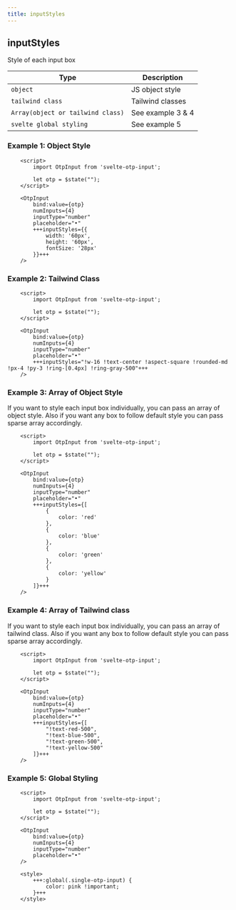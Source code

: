 ```yaml
---
title: inputStyles
---
```


## inputStyles
Style of each input box

| Type                              | Description       |
|-----------------------------------|-------------------|
| `object`                          | JS object style   |
| `tailwind class`                  | Tailwind classes  |
| `Array(object or tailwind class)` | See example 3 & 4 |
| `svelte global styling`           | See example 5     |

### Example 1: Object Style
```svelte
	<script>
		import OtpInput from 'svelte-otp-input';
	
		let otp = $state("");
	</script>

	<OtpInput
		bind:value={otp}
		numInputs={4}
		inputType="number"
		placeholder="•"
		+++inputStyles={{
			width: '60px',
			height: '60px',
			fontSize: '28px'
		}}+++
	/>
```

### Example 2: Tailwind Class
```svelte
    <script>
        import OtpInput from 'svelte-otp-input';
    
        let otp = $state("");
    </script>
    
    <OtpInput
        bind:value={otp}
        numInputs={4}
        inputType="number"
        placeholder="•"
        +++inputStyles="!w-16 !text-center !aspect-square !rounded-md !px-4 !py-3 !ring-[0.4px] !ring-gray-500"+++
    />
```

### Example 3: Array of Object Style

If you want to style each input box individually, you can pass an array of object style. Also if you want any box to follow default style you can pass sparse array accordingly.

```svelte
	<script>
		import OtpInput from 'svelte-otp-input';
	
		let otp = $state("");
	</script>

	<OtpInput
		bind:value={otp}
		numInputs={4}
		inputType="number"
		placeholder="•"
		+++inputStyles={[
            {
                color: 'red'
            },
            {
                color: 'blue'
            },
            {
                color: 'green'
            },
            {
                color: 'yellow'
            }
		]}+++
	/>
```

### Example 4: Array of Tailwind class

If you want to style each input box individually, you can pass an array of tailwind class. Also if you want any box to follow default style you can pass sparse array accordingly.

```svelte
	<script>
		import OtpInput from 'svelte-otp-input';
	
		let otp = $state("");
	</script>

	<OtpInput
		bind:value={otp}
		numInputs={4}
		inputType="number"
		placeholder="•"
		+++inputStyles={[
            "!text-red-500",
            "!text-blue-500",
            "!text-green-500",
            "!text-yellow-500"
		]}+++
	/>
```

### Example 5: Global Styling
```svelte
	<script>
		import OtpInput from 'svelte-otp-input';
	
		let otp = $state("");
	</script>

	<OtpInput
		bind:value={otp}
		numInputs={4}
		inputType="number"
		placeholder="•"
	/>
	
	<style>
		+++:global(.single-otp-input) {
			color: pink !important;
		}+++
	</style>
```